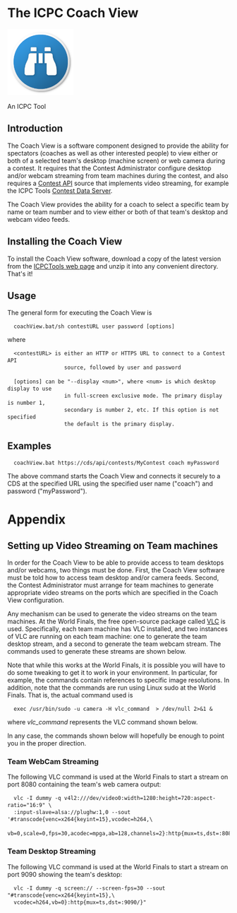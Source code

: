 # The ICPC Coach View

<img src="docs/coachViewIcon.png" alt="Coach View" width="150px"/>

An ICPC Tool

## Introduction

The Coach View is a software component designed to provide the ability for spectators
(coaches as well as other interested people) to view either or both of a selected team's desktop (machine screen)
or web camera during a contest. It requires that the Contest Administrator configure desktop
and/or webcam streaming from team machines during the contest, and also requires a
[Contest API](https://clics.ecs.baylor.edu/index.php/Contest_API) source that implements video streaming, for
example the ICPC Tools [Contest Data Server](https://clics.ecs.baylor.edu/index.php/CDS).

The Coach View provides the ability for a coach to select a specific team by name or team number and to view
either or both of that team's desktop and webcam video feeds.

## Installing the Coach View

To install the Coach View software, download a copy of the latest version from the [ICPCTools web page](https://icpc.baylor.edu/icpctools/)
and unzip it into any convenient directory. That's it!

## Usage

The general form for executing the Coach View is

```
  coachView.bat/sh contestURL user password [options]
``` 
where
```
  <contestURL> is either an HTTP or HTTPS URL to connect to a Contest API
                  source, followed by user and password

  [options] can be "--display <num>", where <num> is which desktop display to use
                  in full-screen exclusive mode. The primary display is number 1,
                  secondary is number 2, etc. If this option is not specified
                  the default is the primary display.
```

## Examples

```
  coachView.bat https://cds/api/contests/MyContest coach myPassword
```

The above command starts the Coach View and connects it securely to a CDS at the specified
URL using the specified user name ("coach") and password ("myPassword").

# Appendix

## Setting up Video Streaming on Team machines

In order for the Coach View to be able to provide access to team desktops and/or webcams, two things must be done.
First, the Coach View software must be told how to access team desktop and/or camera feeds.
Second, the Contest Administrator must arrange for team machines to 
generate appropriate video streams on the ports which are specified in the Coach View configuration.

Any mechanism can be used to generate the video streams on the team machines. At the World Finals, the free open-source package
called [VLC](http://www.videolan.org/vlc/index.html) is used.
Specifically, each team machine has VLC installed, and two instances of VLC are running on each team machine: one to generate
the team desktop stream, and a second to generate the team webcam stream. The commands used to generate these streams are shown below.

Note that while this works at the World Finals, it is possible you will have to do some tweaking to get it to work in your
environment. In particular, for example, the commands contain references to specific image resolutions.
In addition, note that the commands are run using Linux sudo at the World Finals. That is, the actual command used is

```
  exec /usr/bin/sudo -u camera -H vlc_command  > /dev/null 2>&1 &
```

where *vlc_command* represents the VLC command shown below.
 
In any case, the commands shown below will hopefully be enough to point you in the proper direction.

### Team WebCam Streaming

The following VLC command is used at the World Finals to start a stream on port 8080 containing the team's web camera output:

```
  vlc -I dummy -q v4l2:///dev/video0:width=1280:height=720:aspect-ratio="16:9" \
  :input-slave=alsa://plughw:1,0 --sout '#transcode{venc=x264{keyint=15},vcodec=h264,\
  vb=0,scale=0,fps=30,acodec=mpga,ab=128,channels=2}:http{mux=ts,dst=:8080}'
```

### Team Desktop Streaming

The following VLC command is used at the World Finals to start a stream on port 9090 showing the team's desktop:

```
  vlc -I dummy -q screen:// --screen-fps=30 --sout "#transcode{venc=x264{keyint=15},\
  vcodec=h264,vb=0}:http{mux=ts,dst=:9090/}"
```